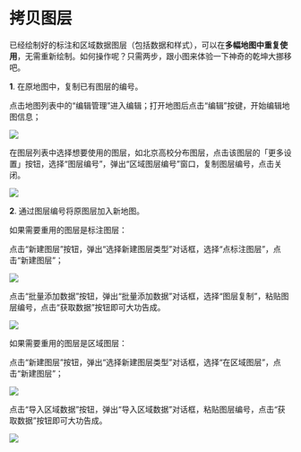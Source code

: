 # 拷贝图层

已经绘制好的标注和区域数据图层（包括数据和样式），可以在**多幅地图中重复使用**，无需重新绘制。如何操作呢？只需两步，跟小图来体验一下神奇的乾坤大挪移吧。

**1**.  在原地图中，复制已有图层的编号。

点击地图列表中的“编辑管理”进入编辑；打开地图后点击“编辑”按键，开始编辑地图信息；

![](http://pic.dituwuyou.com/map%2Fpicture%2F%E9%87%8D%E5%A4%8D%E4%BD%BF%E7%94%A8%E5%B7%B2%E6%9C%89%E5%9B%BE%E5%B1%822.png)

在图层列表中选择想要使用的图层，如北京高校分布图层，点击该图层的「更多设置」按钮，选择“图层编号”，弹出“区域图层编号”窗口，复制图层编号，点击关闭。
    
![](http://pic.dituwuyou.com/map%2Fpicture%2F%E9%87%8D%E5%A4%8D%E4%BD%BF%E7%94%A8%E5%B7%B2%E6%9C%89%E5%9B%BE%E5%B1%82100.png)

**2**. 通过图层编号将原图层加入新地图。

如果需要重用的图层是标注图层：

点击“新建图层”按钮，弹出“选择新建图层类型”对话框，选择“点标注图层”，点击“新建图层”；

![](http://pic.dituwuyou.com/map%2Fpicture%2F%E9%87%8D%E5%A4%8D%E4%BD%BF%E7%94%A8%E5%B7%B2%E6%9C%89%E5%9B%BE%E5%B1%823.png)

点击“批量添加数据”按钮，弹出“批量添加数据”对话框，选择“图层复制”，粘贴图层编号，点击“获取数据”按钮即可大功告成。

![](http://pic.dituwuyou.com/map%2Fpicture%2F%E9%87%8D%E5%A4%8D%E4%BD%BF%E7%94%A8%E5%B7%B2%E6%9C%89%E5%9B%BE%E5%B1%824.png)

如果需要重用的图层是区域图层：

点击“新建图层”按钮，弹出“选择新建图层类型”对话框，选择“在区域图层”，点击“新建图层”；

![](http://pic.dituwuyou.com/map%2Fpicture%2F%E9%87%8D%E5%A4%8D%E4%BD%BF%E7%94%A8%E5%B7%B2%E6%9C%89%E5%9B%BE%E5%B1%825.png)

点击“导入区域数据”按钮，弹出“导入区域数据”对话框，粘贴图层编号，点击“获取数据”按钮即可大功告成。

![](http://pic.dituwuyou.com/map%2Fpicture%2F%E9%87%8D%E5%A4%8D%E4%BD%BF%E7%94%A8%E5%B7%B2%E6%9C%89%E5%9B%BE%E5%B1%826.png)


